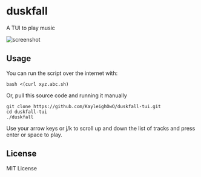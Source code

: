 duskfall
=========

A TUI to play music

![screenshot](https://nightfall.ysap.sh/nightfall.gif)

Usage
-----

You can run the script over the internet with:

    bash <(curl xyz.abc.sh)

Or, pull this source code and running it manually

    git clone https://github.com/KayleighOwO/duskfall-tui.git
    cd duskfall-tui
    ./duskfall

Use your arrow keys or j/k to scroll up and down the list of tracks and press
enter or space to play.

License
-------

MIT License
